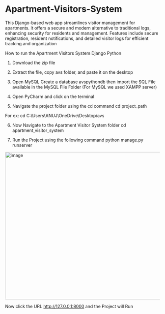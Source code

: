 # Apartment-Visitors-System

This Django-based web app streamlines visitor management for apartments. It offers a secure and modern alternative to traditional logs, enhancing security for residents and management. Features include secure registration, resident notifications, and detailed visitor logs for efficient tracking and organization


How to run the Apartment Visitors System Django Python

1. Download the zip file
2. Extract the file, copy avs folder, and paste it on the desktop

3. Open MySQL Create a database avspythondb then import the SQL File available in the MySQL File Folder (For MySQL we used XAMPP server)

4. Open PyCharm and click on the terminal
5. Navigate the project folder using the cd command
cd project_path

For ex: cd C:\Users\ANUJ\OneDrive\Desktop\avs

6. Now Navigate to the Apartment Visitor System folder
cd apartment_visitor_system


7. Run the Project using the following command
python manage.py runserver
 <img width="1008" height="479" alt="image" src="https://github.com/user-attachments/assets/707dae67-060c-452a-be07-450350b061f8" />


Now click the URL http://127.0.0.1:8000 and the Project will Run

